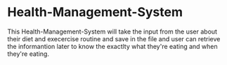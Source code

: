 # Health-Management-System
This Health-Management-System will take the input from the user about their diet and execercise routine and save in the file and user can retrieve the informantion later to know the exactlty what they're eating and when they're eating.
